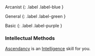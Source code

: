 Arcanist
{: .label .label-blue }

General
{: .label .label-green }

Basic
{: .label .label-purple }

### Intellectual Methods

[Ascendancy](Game/Core/Intuition.md#Ascendancy) is an [Intelligence](Game/Core/Intelligence) skill for you.
